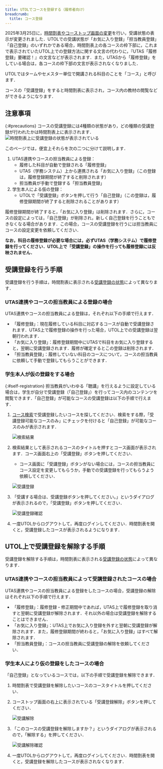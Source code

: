 ```yaml
---
title: UTOLでコースを登録する（履修者向け）
breadcrumb:
  title: コース登録
---
```


<div class="box">
  2025年3月25日に，<a href="/notice/2025/0326-utol-change/">時間割表やコーストップ画面の変更</a>を行い，受講状態の表示が変更されました．UTOLでの受講状態が「お気に入り登録」「担当教員登録」「自己登録」のいずれかである場合，時間割表上の各コースの枠下部に，これまで表示されていたUTOL上での登録方法に関する文言の代わりに，『UTAS「履修登録」要確認！』の文言などが表示されます．また，UTASから「履修登録」をしている場合は，各コースの枠下部の文言が表示されなくなりました．
</div>

UTOLではタームやセメスター単位で開講される科目のことを「コース」と呼びます．

コースの「受講登録」をすると時間割表に表示され，コース内の教材の閲覧などができるようになります．
## 注意事項
{:#precautions}
コースの受講登録には4種類の状態があり，どの種類の受講登録が行われたかは時間割表上に表示されます．
![時間割表上に受講登録の状態が表示されている](./type.png)

このページでは，便宜上それらを次の二つに分けて説明します．
1. UTAS連携やコースの担当教員による登録：
    * 履修した科目が自動で登録される「履修登録」
    * UTAS（学務システム）上から連携される「お気に入り登録」（この登録は，履修登録期間が終了すると削除されます）
    * 担当教員が手動で登録する「担当教員登録」
2. 学生本人による仮の登録：
    * UTOLで「受講登録」ボタンを押して行う「自己登録」（この登録は，履修登録期間が終了すると削除されることがあります）

履修登録期間が終了すると，「お気に入り登録」は削除されます．さらに，コースの設定によっては，「自己登録」が削除され，新しく自己登録を行うこともできなくなる場合があります．この場合，コースの受講登録を行うには担当教員にコースの設定変更を依頼してください．

**なお，科目の履修登録が必要な場合には，必ずUTAS（学務システム）で履修登録を行ってください．UTOL上で「受講登録」の操作を行っても履修登録には反映されません．**
## 受講登録を行う手順
受講登録を行う手順は，時間割表に表示される[受講登録の状態](#precautions)によって異なります．
### UTAS連携やコースの担当教員による登録の場合
UTAS連携やコースの担当教員による登録は，それぞれ以下の手順で行えます．
* 「履修登録」：現在履修している科目に対応するコースが自動で受講登録されます．UTAS上で履修登録の操作を行った場合，UTOL上での受講登録は翌朝行われます．
* 「お気に入り登録」：履修登録期間中にUTASで科目をお気に入り登録すると，翌朝に受講登録されます．履修が確定するとこの登録は削除されます．
* 「担当教員登録」：履修していない科目のコースについて，コースの担当教員に依頼して手動で登録してもらうことができます．

### 学生本人が仮の登録をする場合
{:#self-registration}
担当教員がいわゆる「聴講」を行えるように設定している場合は，学生が自分で受講登録（「自己登録」）を行ってコース内のコンテンツを閲覧できます．「自己登録」が可能なコースの受講登録は以下の手順で行えます．
1. [コース検索](/utol/students/course_search/)で受講登録したいコースを探してください．検索をする際，「受講登録可能なコースのみ」にチェックを付けると「自己登録」が可能なコースのみが表示されます．

    ![検索結果](./search.png)
2. 検索結果として表示されるコースのタイトルを押すとコース画面が表示されます．コース画面右上の「受講登録」ボタンを押してください．
    * コース画面に「受講登録」ボタンがない場合には，コースの担当教員にコース設定を変更してもらうか，手動での受講登録を行ってもらうよう依頼してください．

    ![受講登録](./reg1.png)
3. 「受講する場合は、受講登録ボタンを押してください。」というダイアログが表示されるので，「受講登録」ボタンを押してください．

    ![受講登録確認](./reg2.png)
4. 一度UTOLからログアウトして，再度ログインしてください．時間割表を開くと，受講登録したコースが表示されるようになります．

## UTOL上で受講登録を解除する手順
受講登録を解除する手順は，時間割表に表示される[受講登録の状態](#precautions)によって異なります．

### UTAS連携やコースの担当教員によって受講登録されたコースの場合
UTAS連携やコースの担当教員による登録をしたコースの場合，受講登録の解除はそれぞれ以下の手順で行えます．

* 「履修登録」：履修登録・修正期間中であれば，UTAS上で履修登録を取り消すと翌朝に受講登録が解除されます．それ以外の場合は受講登録を解除することはできません．
* 「お気に入り登録」：UTAS上でお気に入り登録を外すと翌朝に受講登録が解除されます．また，履修登録期間が終わると，「お気に入り登録」はすべて解除されます．
* 「担当教員登録」：コースの担当教員に受講登録の解除を依頼してください．

### 学生本人により仮の登録をしたコースの場合
「自己登録」となっているコースでは，以下の手順で受講登録を解除できます．
1. 時間割表で受講登録を解除したいコースのコースタイトルを押してください．
2. コーストップ画面の右上に表示されている「受講登録解除」ボタンを押してください．

    ![受講解除](./unreg1.png)
3. 「このコースの受講登録を解除しますか？」というダイアログが表示されるので，「解除する」を押してください．
    
    ![受講解除確認](./unreg2.png)
4. 一度UTOLからログアウトして，再度ログインしてください．時間割表を開くと，受講登録を解除したコースが表示されなくなります．

